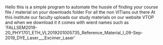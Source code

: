 Hello this is a simple program to automate the hussle of finding your course file / material on your downloads folder 
For all the non VITians out there 
  At this institute our faculty uploads our study materials on our website VTOP and when we download it it comes with wierd names such as
	'FALLSEM2019-20_PHY1701_ETH_VL2019201005735_Reference_Material_I_09-Sep-2019_DYE_Laser___Excimer_Laser'
	
